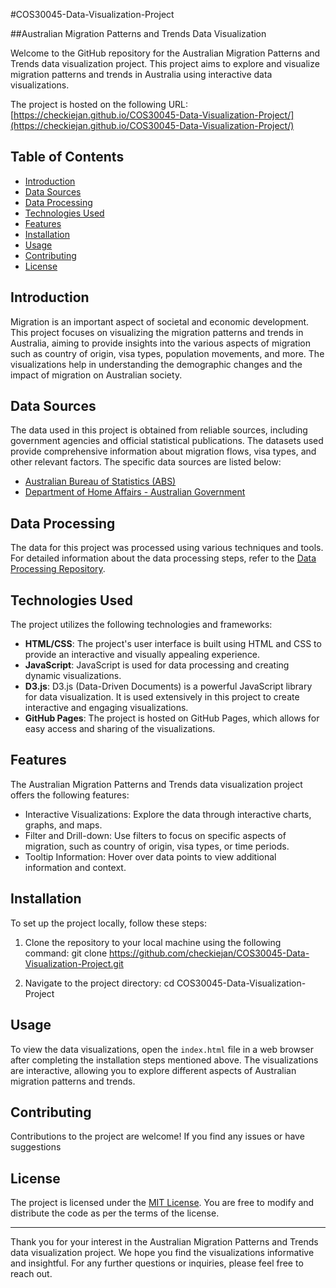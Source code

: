 #COS30045-Data-Visualization-Project

##Australian Migration Patterns and Trends Data Visualization

Welcome to the GitHub repository for the Australian Migration Patterns and Trends data visualization project. This project aims to explore and visualize migration patterns and trends in Australia using interactive data visualizations.

The project is hosted on the following URL: [https://checkiejan.github.io/COS30045-Data-Visualization-Project/](https://checkiejan.github.io/COS30045-Data-Visualization-Project/)

## Table of Contents
- [Introduction](#introduction)
- [Data Sources](#data-sources)
- [Data Processing](#data-processing)
- [Technologies Used](#technologies-used)
- [Features](#features)
- [Installation](#installation)
- [Usage](#usage)
- [Contributing](#contributing)
- [License](#license)

## Introduction
Migration is an important aspect of societal and economic development. This project focuses on visualizing the migration patterns and trends in Australia, aiming to provide insights into the various aspects of migration such as country of origin, visa types, population movements, and more. The visualizations help in understanding the demographic changes and the impact of migration on Australian society.

## Data Sources
The data used in this project is obtained from reliable sources, including government agencies and official statistical publications. The datasets used provide comprehensive information about migration flows, visa types, and other relevant factors. The specific data sources are listed below:

- [Australian Bureau of Statistics (ABS)](https://www.abs.gov.au/)
- [Department of Home Affairs - Australian Government](https://immi.homeaffairs.gov.au)

## Data Processing
The data for this project was processed using various techniques and tools. For detailed information about the data processing steps, refer to the [Data Processing Repository](https://github.com/checkiejan/Data-Processing-Repository).

## Technologies Used
The project utilizes the following technologies and frameworks:

- **HTML/CSS**: The project's user interface is built using HTML and CSS to provide an interactive and visually appealing experience.
- **JavaScript**: JavaScript is used for data processing and creating dynamic visualizations.
- **D3.js**: D3.js (Data-Driven Documents) is a powerful JavaScript library for data visualization. It is used extensively in this project to create interactive and engaging visualizations.
- **GitHub Pages**: The project is hosted on GitHub Pages, which allows for easy access and sharing of the visualizations.

## Features
The Australian Migration Patterns and Trends data visualization project offers the following features:

- Interactive Visualizations: Explore the data through interactive charts, graphs, and maps.
- Filter and Drill-down: Use filters to focus on specific aspects of migration, such as country of origin, visa types, or time periods.
- Tooltip Information: Hover over data points to view additional information and context.

## Installation
To set up the project locally, follow these steps:

1. Clone the repository to your local machine using the following command:
git clone https://github.com/checkiejan/COS30045-Data-Visualization-Project.git

2. Navigate to the project directory:
cd COS30045-Data-Visualization-Project

## Usage
To view the data visualizations, open the `index.html` file in a web browser after completing the installation steps mentioned above. The visualizations are interactive, allowing you to explore different aspects of Australian migration patterns and trends.

## Contributing
Contributions to the project are welcome! If you find any issues or have suggestions

## License
The project is licensed under the [MIT License](LICENSE). You are free to modify and distribute the code as per the terms of the license.

---

Thank you for your interest in the Australian Migration Patterns and Trends data visualization project. We hope you find the visualizations informative and insightful. For any further questions or inquiries, please feel free to reach out.